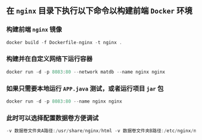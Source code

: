## 在 `nginx` 目录下执行以下命令以构建前端 `Docker` 环境

### 构建前端 `nginx` 镜像

```Swift
docker build -f Dockerfile-nginx -t nginx .
```

### 构建并在自定义网络下运行容器

```Swift
docker run -d -p 8083:80 --network matdb --name nginx nginx
```

### 如果只需要本地运行 `APP.java` 测试，或者运行项目 `jar` 包

```Swift
docker run -d -p 8083:80 --name nginx nginx
```

### 此时可以选择配置数据卷方便调试

```Swift
-v 数据卷文件夹A路径:/usr/share/nginx/html -v 数据卷文件夹B路径:/etc/nginx/nginx.conf
```
